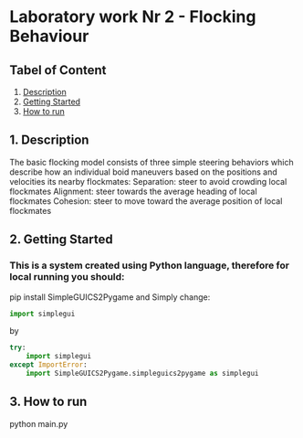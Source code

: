 # Laboratory work Nr 2 - Flocking Behaviour
## Tabel of Content
1. [ Description ](#desc)
2. [ Getting Started](#start)
3. [ How to run](#running)

<a name="desc"></a>
## 1. Description
The basic flocking model consists of three simple steering behaviors which describe how an individual boid maneuvers based on the positions and velocities its nearby flockmates:
Separation: steer to avoid crowding local flockmates
Alignment: steer towards the average heading of local flockmates
Cohesion: steer to move toward the average position of local flockmates
<a name="start"></a>
## 2.  Getting Started
### This is a system created using Python language, therefore for local running you should:
pip install SimpleGUICS2Pygame
and 
Simply change:
```python
import simplegui
```
by
```python
try:
    import simplegui
except ImportError:
    import SimpleGUICS2Pygame.simpleguics2pygame as simplegui
```
<a name="running"></a>
## 3. How to run

python main.py